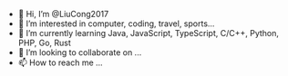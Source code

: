 - 👋 Hi, I’m @LiuCong2017
- 👀 I’m interested in computer, coding, travel, sports...
- 🌱 I’m currently learning Java, JavaScript, TypeScript, C/C++, Python, PHP, Go, Rust
- 💞️ I’m looking to collaborate on ...
- 📫 How to reach me ...

<!---
LiuCong2017/LiuCong2017 is a ✨ special ✨ repository because its `README.md` (this file) appears on your GitHub profile.
You can click the Preview link to take a look at your changes.
--->
